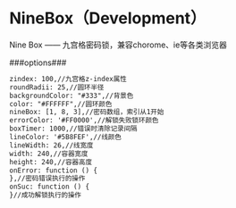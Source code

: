# NineBox（Development）
Nine Box —— 九宫格密码锁，兼容chorome、ie等各类浏览器

###options###
```html
zindex: 100,//九宫格z-index属性
roundRadii: 25,//圆环半径
backgroundColor: "#333",//背景色
color: "#FFFFFF",//圆环颜色
nineBox: [1, 8, 3],//密码数组，索引从1开始
errorColor: '#FF0000',//解锁失败锁环颜色
boxTimer: 1000,//错误时清除记录间隔
lineColor: '#5B8FEF',//线颜色
lineWidth: 26,//线宽度
width: 240,//容器宽度
height: 240,//容器高度
onError: function () {
},//密码错误执行的操作
onSuc: function () {
}//成功解锁执行的操作
```